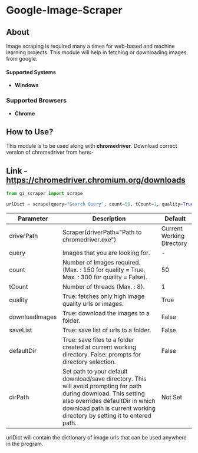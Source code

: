 # Google-Image-Scraper

## About

Image scraping is required many a times for web-based and machine
learning projects.
This module will help in fetching or downloading images from google.

#### Supported Systems

- **Windows**

### Supported Browsers

- **Chrome**

## How to Use?

This module is to be used along with **chromedriver**.
Download correct version of chromedriver from here:-

## Link - https://chromedriver.chromium.org/downloads

```python
from gi_scraper import scrape

urlDict = scrape(query="Search Query", count=50, tCount=1, quality=True, downloadImages=False, saveList=False, defaultDir=False, dirPath="", driverPath="/path/to/chromedriver.exe")
```

| Parameter      | Description                                                                                                                                                                                                                     | Default                   |
| -------------- | ------------------------------------------------------------------------------------------------------------------------------------------------------------------------------------------------------------------------------- | ------------------------- |
| driverPath     | Scraper(driverPath="Path to chromedriver.exe")                                                                                                                                                                                  | Current Working Directory |
| query          | Images that you are looking for.                                                                                                                                                                                                | -                         |
| count          | Number of Images required. (Max. : 150 for quality = True, Max. : 300 for quality = False).                                                                                                                                     | 50                        |
| tCount         | Number of threads (Max. : 8).                                                                                                                                                                                                   | 1                         |
| quality        | True: fetches only high image quality urls or images.                                                                                                                                                                           | True                      |
| downloadImages | True: download the images to a folder.                                                                                                                                                                                          | False                     |
| saveList       | True: save list of urls to a folder.                                                                                                                                                                                            | False                     |
| defaultDir     | True: save files to a folder created at current working directory. False: prompts for directory selection.                                                                                                                      | False                     |
| dirPath        | Set path to your default download/save directory. This will avoid prompting for path during download. This setting also overrides defaultDir in which download path is current working directory by setting it to entered path. | Not Set                   |

urlDict will contain the dictionary of image urls that can be used anywhere in the program.
